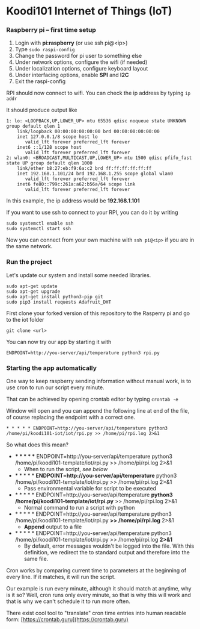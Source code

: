 # Koodi101  Internet of Things (IoT)

### Raspberry pi – first time setup
1. Login with **pi:raspberry** (or use ssh pi@\<ip\>)
2. Type ```sudo raspi-config```
3. Change the password for pi user to something else
4. Under network options, configure the wifi (if needed)
5. Under localization options, configure keyboard layout
6. Under interfacing options, enable **SPI** and **I2C**
7. Exit the raspi-config

RPI should now connect to wifi. You can check the ip address by typing
```ip addr```

It should produce output like
```
1: lo: <LOOPBACK,UP,LOWER_UP> mtu 65536 qdisc noqueue state UNKNOWN group default qlen 1
    link/loopback 00:00:00:00:00:00 brd 00:00:00:00:00:00
    inet 127.0.0.1/8 scope host lo
       valid_lft forever preferred_lft forever
    inet6 ::1/128 scope host 
       valid_lft forever preferred_lft forever
2: wlan0: <BROADCAST,MULTICAST,UP,LOWER_UP> mtu 1500 qdisc pfifo_fast state UP group default qlen 1000
    link/ether b8:27:eb:f9:6a:c2 brd ff:ff:ff:ff:ff:ff
    inet 192.168.1.101/24 brd 192.168.1.255 scope global wlan0
       valid_lft forever preferred_lft forever
    inet6 fe80::799c:261a:a62:b56a/64 scope link 
       valid_lft forever preferred_lft forever
```
In this example, the ip address would be **192.168.1.101**

If you want to use ssh to connect to your RPI, you can do it by writing
```
sudo systemctl enable ssh
sudo systemctl start ssh
```

Now you can connect from your own machine with ```ssh pi@<ip>``` if you are in the same network.

### Run the project
Let's update our system and install some needed libraries.
```
sudo apt-get update
sudo apt-get upgrade
sudo apt-get install python3-pip git
sudo pip3 install requests Adafruit_DHT
```

First clone your forked version of this repository to the Rasperry pi and go to the iot folder
```
git clone <url>
```

You can now try our app by starting it with
```
ENDPOINT=http://you-server/api/temperature python3 rpi.py
```

### Starting the app automatically

One way to keep raspberry sending information without manual
work, is to use cron to run our script every minute.

That can be achieved by opening crontab editor by typing ```crontab -e```

Window will open and you can append the following line at end of the file,
of course replacing the endpoint with a correct one.
```
* * * * * ENDPOINT=http://you-server/api/temperature python3 /home/pi/koodi101-iot/iot/rpi.py >> /home/pi/rpi.log 2>&1
```
So what does this mean?
* **\* \* \* \* \*** ENDPOINT=http://you-server/api/temperature python3 /home/pi/koodi101-template/iot/rpi.py >> /home/pi/rpi.log 2>&1
    * When to run the script, *see below*
* \* \* \* \* \* **ENDPOINT=http://you-server/api/temperature** python3 /home/pi/koodi101-template/iot/rpi.py >> /home/pi/rpi.log 2>&1
    * Pass environmental variable for script to be executed
* \* \* \* \* \* ENDPOINT=http://you-server/api/temperature **python3 /home/pi/koodi101-template/iot/rpi.py** >> /home/pi/rpi.log 2>&1
    * Normal command to run a script with python
* \* \* \* \* \* ENDPOINT=http://you-server/api/temperature python3 /home/pi/koodi101-template/iot/rpi.py **>> /home/pi/rpi.log** 2>&1
    * **Append** output to a file
* \* \* \* \* \* ENDPOINT=http://you-server/api/temperature python3 /home/pi/koodi101-template/iot/rpi.py >> /home/pi/rpi.log **2>&1**
    * By default, error messages wouldn't be logged into the file.
      With this definition, we redirect the to standard output and
      therefore into the same file.

Cron works by comparing current time to parameters at the beginning of every line.
If it matches, it will run the script.

Our example is run every minute, although
it should match at anytime, why is it so? Well, cron runs only every minute, so
that is why this will work and that is why we can't schedule it to run more often.

There exist cool tool to "translate" cron time entries into human readable form:
[https://crontab.guru](https://crontab.guru)
